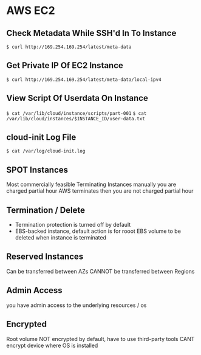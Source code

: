 # AWS EC2

## Check Metadata While SSH'd In To Instance
`$ curl http://169.254.169.254/latest/meta-data`

## Get Private IP Of EC2 Instance
`$ curl http://169.254.169.254/latest/meta-data/local-ipv4`

## View Script Of Userdata On Instance
`$ cat /var/lib/cloud/instance/scripts/part-001`
`$ cat /var/lib/cloud/instances/$INSTANCE_ID/user-data.txt`

## cloud-init Log File
`$ cat /var/log/cloud-init.log`

## SPOT Instances
Most commercially feasible
Terminating Instances manually you are charged partial hour
AWS terminates then you are not charged partial hour

## Termination / Delete
- Termination protection is turned off by default
- EBS-backed instance, default action is for rooot EBS volume to be deleted
when instance is terminated

## Reserved Instances
Can be transferred between AZs
CANNOT be transferred between Regions

## Admin Access
you have admin access to the underlying resources / os

## Encrypted
Root volume NOT encrypted by default, have to use third-party tools
CANT encrypt device where OS is installed
